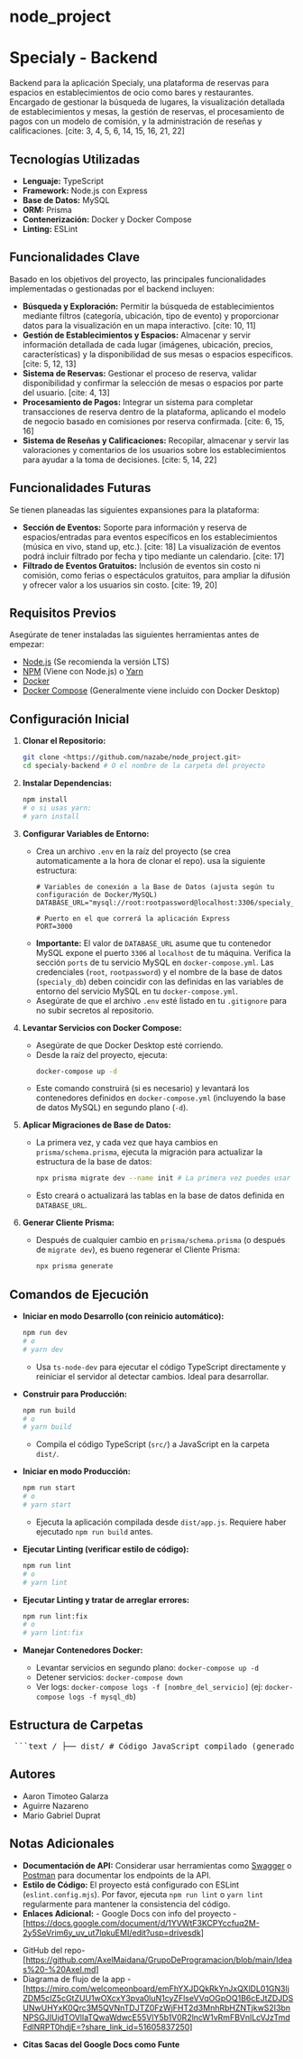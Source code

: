 # node_project
# Specialy - Backend

Backend para la aplicación Specialy, una plataforma de reservas para espacios en establecimientos de ocio como bares y restaurantes. Encargado de gestionar la búsqueda de lugares, la visualización detallada de establecimientos y mesas, la gestión de reservas, el procesamiento de pagos con un modelo de comisión, y la administración de reseñas y calificaciones. [cite: 3, 4, 5, 6, 14, 15, 16, 21, 22]

## Tecnologías Utilizadas

* **Lenguaje:** TypeScript
* **Framework:** Node.js con Express
* **Base de Datos:** MySQL
* **ORM:** Prisma
* **Contenerización:** Docker y Docker Compose
* **Linting:** ESLint

## Funcionalidades Clave

Basado en los objetivos del proyecto, las principales funcionalidades implementadas o gestionadas por el backend incluyen:

* **Búsqueda y Exploración:** Permitir la búsqueda de establecimientos mediante filtros (categoría, ubicación, tipo de evento) y proporcionar datos para la visualización en un mapa interactivo. [cite: 10, 11]
* **Gestión de Establecimientos y Espacios:** Almacenar y servir información detallada de cada lugar (imágenes, ubicación, precios, características) y la disponibilidad de sus mesas o espacios específicos. [cite: 5, 12, 13]
* **Sistema de Reservas:** Gestionar el proceso de reserva, validar disponibilidad y confirmar la selección de mesas o espacios por parte del usuario. [cite: 4, 13]
* **Procesamiento de Pagos:** Integrar un sistema para completar transacciones de reserva dentro de la plataforma, aplicando el modelo de negocio basado en comisiones por reserva confirmada. [cite: 6, 15, 16]
* **Sistema de Reseñas y Calificaciones:** Recopilar, almacenar y servir las valoraciones y comentarios de los usuarios sobre los establecimientos para ayudar a la toma de decisiones. [cite: 5, 14, 22]

## Funcionalidades Futuras

Se tienen planeadas las siguientes expansiones para la plataforma:

* **Sección de Eventos:** Soporte para información y reserva de espacios/entradas para eventos específicos en los establecimientos (música en vivo, stand up, etc.). [cite: 18] La visualización de eventos podrá incluir filtrado por fecha y tipo mediante un calendario. [cite: 17]
* **Filtrado de Eventos Gratuitos:** Inclusión de eventos sin costo ni comisión, como ferias o espectáculos gratuitos, para ampliar la difusión y ofrecer valor a los usuarios sin costo. [cite: 19, 20]

## Requisitos Previos

Asegúrate de tener instaladas las siguientes herramientas antes de empezar:

* [Node.js](https://nodejs.org/) (Se recomienda la versión LTS)
* [NPM](https://www.npmjs.com/) (Viene con Node.js) o [Yarn](https://yarnpkg.com/)
* [Docker](https://www.docker.com/products/docker-desktop/)
* [Docker Compose](https://docs.docker.com/compose/install/) (Generalmente viene incluido con Docker Desktop)

## Configuración Inicial

1.  **Clonar el Repositorio:**
    ```bash
    git clone <https://github.com/nazabe/node_project.git>
    cd specialy-backend # O el nombre de la carpeta del proyecto
    ```

2.  **Instalar Dependencias:**
    ```bash
    npm install
    # o si usas yarn:
    # yarn install
    ```

3.  **Configurar Variables de Entorno:**
    * Crea un archivo `.env` en la raíz del proyecto (se crea automaticamente a la hora de clonar el repo).
    usa la siguiente estructura:
        ```dotenv
        # Variables de conexión a la Base de Datos (ajusta según tu configuración de Docker/MySQL)
        DATABASE_URL="mysql://root:rootpassword@localhost:3306/specialy_db"

        # Puerto en el que correrá la aplicación Express
        PORT=3000
        ```
    * **Importante:** El valor de `DATABASE_URL` asume que tu contenedor MySQL expone el puerto `3306` al `localhost` de tu máquina. Verifica la sección `ports` de tu servicio MySQL en `docker-compose.yml`. Las credenciales (`root`, `rootpassword`) y el nombre de la base de datos (`specialy_db`) deben coincidir con las definidas en las variables de entorno del servicio MySQL en tu `docker-compose.yml`.
    * Asegúrate de que el archivo `.env` esté listado en tu `.gitignore` para no subir secretos al repositorio.

4.  **Levantar Servicios con Docker Compose:**
    * Asegúrate de que Docker Desktop esté corriendo.
    * Desde la raíz del proyecto, ejecuta:
        ```bash
        docker-compose up -d
        ```
    * Este comando construirá (si es necesario) y levantará los contenedores definidos en `docker-compose.yml` (incluyendo la base de datos MySQL) en segundo plano (`-d`).

5.  **Aplicar Migraciones de Base de Datos:**
    * La primera vez, y cada vez que haya cambios en `prisma/schema.prisma`, ejecuta la migración para actualizar la estructura de la base de datos:
        ```bash
        npx prisma migrate dev --name init # La primera vez puedes usar --name init o un nombre descriptivo
        ```
    * Esto creará o actualizará las tablas en la base de datos definida en `DATABASE_URL`.

6.  **Generar Cliente Prisma:**
    * Después de cualquier cambio en `prisma/schema.prisma` (o después de `migrate dev`), es bueno regenerar el Cliente Prisma:
        ```bash
        npx prisma generate
        ```

## Comandos de Ejecución

* **Iniciar en modo Desarrollo (con reinicio automático):**
    ```bash
    npm run dev
    # o
    # yarn dev
    ```
    * Usa `ts-node-dev` para ejecutar el código TypeScript directamente y reiniciar el servidor al detectar cambios. Ideal para desarrollar.

* **Construir para Producción:**
    ```bash
    npm run build
    # o
    # yarn build
    ```
    * Compila el código TypeScript (`src/`) a JavaScript en la carpeta `dist/`.

* **Iniciar en modo Producción:**
    ```bash
    npm run start
    # o
    # yarn start
    ```
    * Ejecuta la aplicación compilada desde `dist/app.js`. Requiere haber ejecutado `npm run build` antes.

* **Ejecutar Linting (verificar estilo de código):**
    ```bash
    npm run lint
    # o
    # yarn lint
    ```

* **Ejecutar Linting y tratar de arreglar errores:**
    ```bash
    npm run lint:fix
    # o
    # yarn lint:fix
    ```

* **Manejar Contenedores Docker:**
    * Levantar servicios en segundo plano: `docker-compose up -d`
    * Detener servicios: `docker-compose down`
    * Ver logs: `docker-compose logs -f [nombre_del_servicio]` (ej: `docker-compose logs -f mysql_db`)

## Estructura de Carpetas

<pre> ```text / ├── dist/ # Código JavaScript compilado (generado por npm run build) ├── node_modules/ # Dependencias del proyecto (generado por npm install) ├── prisma/ # Configuración y migraciones de Prisma │ └── schema.prisma # Esquema de la base de datos ├── src/ # Código fuente TypeScript │ └── app.ts # Punto de entrada principal de la aplicación (u otro nombre como server.ts, index.ts) │ # --- Agrega aquí otras subcarpetas importantes (ej: /controllers, /routes, /services, /models, etc.) --- ├── .env # Variables de entorno locales (¡No subir a Git!) ├── .env.example # Ejemplo de variables de entorno (Subir a Git) ├── .gitignore # Archivos y carpetas ignorados por Git ├── docker-compose.yml # Definición de servicios Docker (App, DB, etc.) ├── Dockerfile # Instrucciones para construir la imagen Docker de la app (si aplica) ├── eslint.config.mjs # Configuración de ESLint ├── LICENSE # Licencia del proyecto ├── package-lock.json # Registro exacto de versiones de dependencias (npm) ├── package.json # Metadatos, dependencias y scripts del proyecto ├── README.md # Este archivo └── tsconfig.json # Configuración del compilador TypeScript ``` </pre>

## Autores

* Aaron Timoteo Galarza
* Aguirre Nazareno
* Mario Gabriel Duprat

## Notas Adicionales

* **Documentación de API:** Considerar usar herramientas como [Swagger](https://swagger.io/) o [Postman](https://www.postman.com/) para documentar los endpoints de la API.
* **Estilo de Código:** El proyecto está configurado con ESLint (`eslint.config.mjs`). Por favor, ejecuta `npm run lint` o `yarn lint` regularmente para mantener la consistencia del código.
* **Enlaces Adicional:** - Google Docs con info del proyecto -[https://docs.google.com/document/d/1YVWtF3KCPYccfuq2M-2y5SeVrim6y_uv_ut7lqkuEMI/edit?usp=drivesdk]
- GitHub del repo-[https://github.com/AxelMaidana/GrupoDeProgramacion/blob/main/Ideas%20-%20Axel.md]
- Diagrama de flujo de la app -[https://miro.com/welcomeonboard/emFhYXJDQkRkYnJxQXlDL01GN3ljZDM5clZ5cGtZUU1wOXcxY3pva0luN1cyZFlseVVqOGpOQ1B6cEJtZDJDSUNwUHYxK0Qrc3M5QVNnTDJTZ0FzWjFHT2d3MnhRbHZNTjkwS2I3bnNPSGJIUjdTOVllaTQwaWdwcE55VlY5b1V0R2lncW1vRmFBVnlLcVJzTmdFdlNRPT0hdjE=?share_link_id=51605837250]
* **Citas Sacas del Google Docs como Funte**
